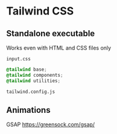 # Tailwind CSS

## Standalone executable

Works even with HTML and CSS files only

```input.css```

```css
@tailwind base;
@tailwind components;
@tailwind utilities;
```

```tailwind.config.js```



## Animations

GSAP https://greensock.com/gsap/
